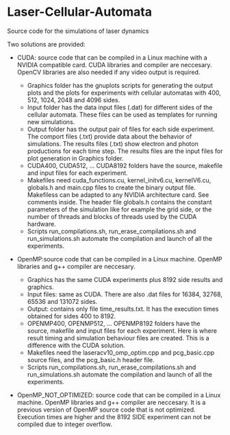 # Laser-Cellular-Automata
Source code for the simulations of laser dynamics

Two solutions are provided:

* CUDA: source code that can be compiled in a Linux machine with a NVIDIA compatible card. CUDA libraries and compiler are neccesary. OpenCV libraries are also needed if any video output is required. 
  - Graphics folder has the gnuplots scripts for generating the output plots and the plots for experiments with cellular automatas with 400, 512, 1024, 2048 and 4096 sides.
  - Input folder has the data input files (.dat) for different sides of the cellular automata. These files can be used as templates for running new simulations.
  - Output folder has the output pair of files for each side experiment. The comport files (.txt) provide data about the behavior of simulations. The results files (.txt) show electron and photon productions for each time step. The results files are the input files for plot generation in Graphics folder.
  - CUDA400, CUDA512, ... CUDA8192 folders have the source, makefile and input files for each experiment.
  - Makefiles need cuda_functions.cu, kernel_initv6.cu, kernelV6.cu, globals.h and main.cpp files to create the binary output file. Makefiless can be adapted to any NVIDIA architecture card. See comments inside. The header file globals.h contains the constant parameters of the simulation like for example the grid side, or the number of threads and blocks of threads used by the CUDA hardware. 
  - Scripts run_compilations.sh, run_erase_compilations.sh and run_simulations.sh automate the compilation and launch of all the experiments.

* OpenMP:source code that can be compiled in a Linux machine. OpenMP libraries and g++ compiler are neccesary.
  - Graphics has the same CUDA experiments plus 8192 side results and graphics.
  - Input files: same as CUDA. There are also .dat files for 16384, 32768, 65536 and 131072 sides.
  - Output: contains only file time_results.txt. It has the execution times obtained for sides 400 to 8192.  
  - OPENMP400, OPENMP512, ... OPENMP8192 folders have the source, makefile and input files for each experiment. Here is where result timing and simulation behaviour files are created. This is a difference with the CUDA solution.
  - Makefiles need the laseracv10_omp_optim.cpp and pcg_basic.cpp source files, and the pcg_basic.h header file. 
  - Scripts run_compilations.sh, run_erase_compilations.sh and run_simulations.sh automate the compilation and launch of all the experiments. 

* OpenMP_NOT_OPTIMIZED: source code that can be compiled in a Linux machine. OpenMP libraries and g++ compiler are neccesary. It is a previous version of OpenMP source code that is not optimized. Execution times are higher and the 8192 SIDE experiment can not be compiled due to integer overflow.
